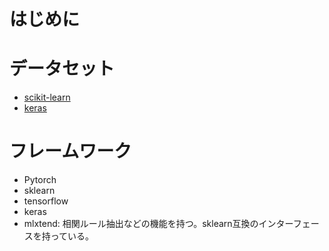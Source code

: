 # はじめに

# データセット

- [scikit-learn](https://scikit-learn.org/stable/datasets/toy_dataset.html)
- [keras](https://keras.io/ja/datasets/)

# フレームワーク

- Pytorch
- sklearn
- tensorflow
- keras
- mlxtend: 相関ルール抽出などの機能を持つ。sklearn互換のインターフェースを持っている。


